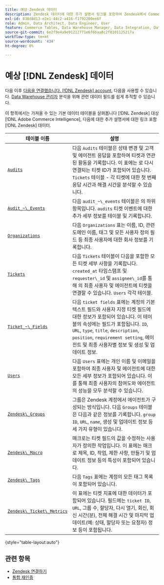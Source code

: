 ```yaml
---
title: 예상 Zendesk 데이터
description: Zendesk 데이터에 대한 추가 설명서 링크를 포함하여 Zendesk에서 Commerce Intelligence로 가져올 수 있는 기본 데이터 표에 대해 알아봅니다.
exl-id: 838d8d13-e2e1-44c2-a416-f1792200ee6f
role: Admin, Data Architect, Data Engineer, User
feature: Commerce Tables, Data Warehouse Manager, Data Integration, Data Import/Export
source-git-commit: 6e2f9e4a9e91212771e6f6baa8c2f8101125217a
workflow-type: tm+mt
source-wordcount: '434'
ht-degree: 0%

---
```


# 예상 [!DNL Zendesk] 데이터

다음 이후 [다음을 연결했습니다. [!DNL Zendesk] account](../integrations/zendesk.md), 다음을 사용할 수 있습니다. [Data Warehouse 관리자](../../../data-analyst/data-warehouse-mgr/tour-dwm.md) 분석을 위해 관련 데이터 필드를 쉽게 추적할 수 있습니다.

이 항목에서는 가져올 수 있는 기본 데이터 테이블을 살펴봅니다 [!DNL Zendesk] 대상 [!DNL Adobe Commerce Intelligence], 다음에 대한 추가 설명서에 대한 링크 포함 [!DNL Zendesk] 데이터.

| 테이블 이름 | 설명 |
|-----|-----|
| [`Audits`](https://developer.zendesk.com/rest_api/docs/core/ticket_audits) | 다음 `Audits` 테이블은 상태 변경 및 고객 및 에이전트 응답을 포함하여 티켓과 연관된 활동을 기록합니다. 이 표에는 로 다시 연결되는 티켓 ID가 포함되어 있습니다. `Tickets` 테이블 - 각 티켓에 대한 첫 번째 응답 시간과 해결 시간을 분석할 수 있습니다. |
| [`Audit_~\_Events`](https://developer.zendesk.com/rest_api/docs/core/ticket_audits#audit-events) | 다음 `audit_~\_events` 테이블은 의 하위 항목입니다. `audits` 티켓 이벤트에 대한 추가 세부 정보를 테이블 및 기록합니다. |
| [`Organizations`](https://developer.zendesk.com/rest_api/docs/core/organizations) | 다음 `Organizations` 표는 이름, ID, 관련 도메인 이름, 태그 및 모든 사용자 정의 필드 등 최종 사용자에 대한 회사 정보를 기록합니다. |
| [`Tickets`](https://developer.zendesk.com/rest_api/docs/core/tickets) | 다음 `Tickets` 테이블이 다음을 포함한 모든 티켓 세부 사항을 기록합니다. `created_at` 타임스탬프 및 `requester\_id` 및 `assignee\_id`를 통해 의 최종 사용자 및 에이전트에 티켓을 연결할 수 있습니다. `Users` 각각 테이블. |
| [`Ticket_~\_Fields`](https://developer.zendesk.com/rest_api/docs/core/ticket_fields) | 다음 `ticket fields` 표에는 계정의 기본 텍스트 필드와 사용자 지정 티켓 필드에 대한 정보가 포함되어 있습니다. 이 테이블의 속성에는 필드가 포함됩니다. `ID`, `URL`, `type`, `title`, `description`, `position`, `requirement setting`, 에이전트 및 최종 사용자별 정보 및 생성 및 업데이트 정보. |
| [`Users`](https://developer.zendesk.com/rest_api/docs/core/users) | 다음 `Users` 표에는 개인 이름 및 이메일을 포함하여 최종 사용자 및 에이전트에 대한 모든 세부 정보가 포함되어 있습니다. 이를 통해 최종 사용자의 참여도와 에이전트의 성능을 모두 분석할 수 있습니다. |
| [`Zendesk\_Groups`](https://developer.zendesk.com/rest_api/docs/core/groups) | 그룹은 Zendesk 계정에서 에이전트가 구성되는 방식입니다. 다음 `Groups` 테이블은 다음과 같은 정보를 기록합니다. `group ID`, `URL`, `name`, 생성 및 업데이트 정보 등 세 가지 유형이 있습니다. |
| [`Zendesk\_Macro`](https://developer.zendesk.com/rest_api/docs/core/macros) | 매크로는 티켓 필드의 값을 수정하는 사용자가 정의한 작업입니다. 이 표에는 매크로 제목, ID, 작업, 제한 사항, 만들기 및 업데이트 정보 등의 특성이 포함되어 있습니다. |
| [`Zendesk\_Tags`](https://developer.zendesk.com/rest_api/docs/core/tags) | 다음 `Tags` 표에는 계정의 모든 태그 목록이 포함되어 있습니다. |
| [`Zendesk\_Ticket\_Metrics`](https://developer.zendesk.com/rest_api/docs/core/ticket_metrics#ticket-metrics) | 이 표에는 티켓 지표에 대한 데이터가 포함되어 있습니다. 필드에는 `ticket ID`, `URL`, 그룹 수, 할당자, 다시 열기, 회신, 회신 시간(분), 전체 해결 시간 및 마지막 업데이트(예: 상태, 할당자 또는 요청자) 정보 등이 포함됩니다. |

{style="table-layout:auto"}

## 관련 항목

* [Zendesk 연결하기](../integrations/zendesk.md)
* [통합 재인증](https://experienceleague.adobe.com/docs/commerce-knowledge-base/kb/how-to/mbi-reauthenticating-integrations.html)
